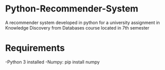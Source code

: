 # Python-Recommender-System
A recommender system developed in python for a university assignment in Knowledge Discovery from Databases course located in 7th semester
# Requirements
-Python 3 installed
-Numpy: pip install numpy
